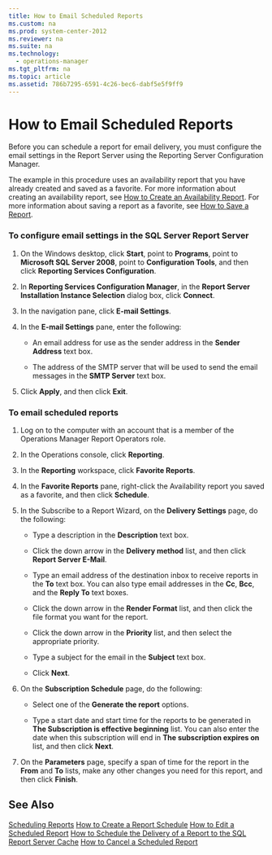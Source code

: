 ```yaml
---
title: How to Email Scheduled Reports
ms.custom: na
ms.prod: system-center-2012
ms.reviewer: na
ms.suite: na
ms.technology: 
  - operations-manager
ms.tgt_pltfrm: na
ms.topic: article
ms.assetid: 786b7295-6591-4c26-bec6-dabf5e5f9ff9
---
```

# How to Email Scheduled Reports
Before you can schedule a report for email delivery, you must configure the email settings in the Report Server using the Reporting Server Configuration Manager.

The example in this procedure uses an availability report that you have already created and saved as a favorite. For more information about creating an availability report, see [How to Create an Availability Report](How-to-Create-an-Availability-Report.md). For more information about saving a report as a favorite, see [How to Save a Report](How-to-Save-a-Report.md).

### To configure email settings in the SQL Server Report Server

1.  On the Windows desktop, click **Start**, point to **Programs**, point to **Microsoft SQL Server 2008**, point to **Configuration Tools**, and then click **Reporting Services Configuration**.

2.  In **Reporting Services Configuration Manager**, in the **Report Server Installation Instance Selection** dialog box, click **Connect**.

3.  In the navigation pane, click **E\-mail Settings**.

4.  In the **E\-mail Settings** pane, enter the following:

    -   An email address for use as the sender address in the **Sender Address** text box.

    -   The address of the SMTP server that will be used to send the email messages in the **SMTP Server** text box.

5.  Click **Apply**, and then click **Exit**.

### To email scheduled reports

1.  Log on to the computer with an account that is a member of the Operations Manager Report Operators role.

2.  In the Operations console, click **Reporting**.

3.  In the **Reporting** workspace, click **Favorite Reports**.

4.  In the **Favorite Reports** pane, right\-click the Availability report you saved as a favorite, and then click **Schedule**.

5.  In the Subscribe to a Report Wizard, on the **Delivery Settings** page, do the following:

    -   Type a description in the **Description** text box.

    -   Click the down arrow in the **Delivery method** list, and then click **Report Server E\-Mail**.

    -   Type an email address of the destination inbox to receive reports in the **To** text box. You can also type email addresses in the **Cc**, **Bcc**, and the **Reply To** text boxes.

    -   Click the down arrow in the **Render Format** list, and then click the file format you want for the report.

    -   Click the down arrow in the **Priority** list, and then select the appropriate priority.

    -   Type a subject for the email in the **Subject** text box.

    -   Click **Next**.

6.  On the **Subscription Schedule** page, do the following:

    -   Select one of the **Generate the report** options.

    -   Type a start date and start time for the reports to be generated in  **The Subscription is effective beginning** list. You can also enter the date when this subscription will end in **The subscription expires on** list, and then click **Next**.

7.  On the **Parameters** page, specify a span of time for the report in the **From** and **To** lists, make any other changes you need for this report, and then click **Finish**.

## See Also
[Scheduling Reports](Scheduling-Reports.md)
[How to Create a Report Schedule](How-to-Create-a-Report-Schedule.md)
[How to Edit a Scheduled Report](How-to-Edit-a-Scheduled-Report.md)
[How to Schedule the Delivery of a Report to the SQL Report Server Cache](How-to-Schedule-the-Delivery-of-a-Report-to-the-SQL-Report-Server-Cache.md)
[How to Cancel a Scheduled Report](How-to-Cancel-a-Scheduled-Report.md)


